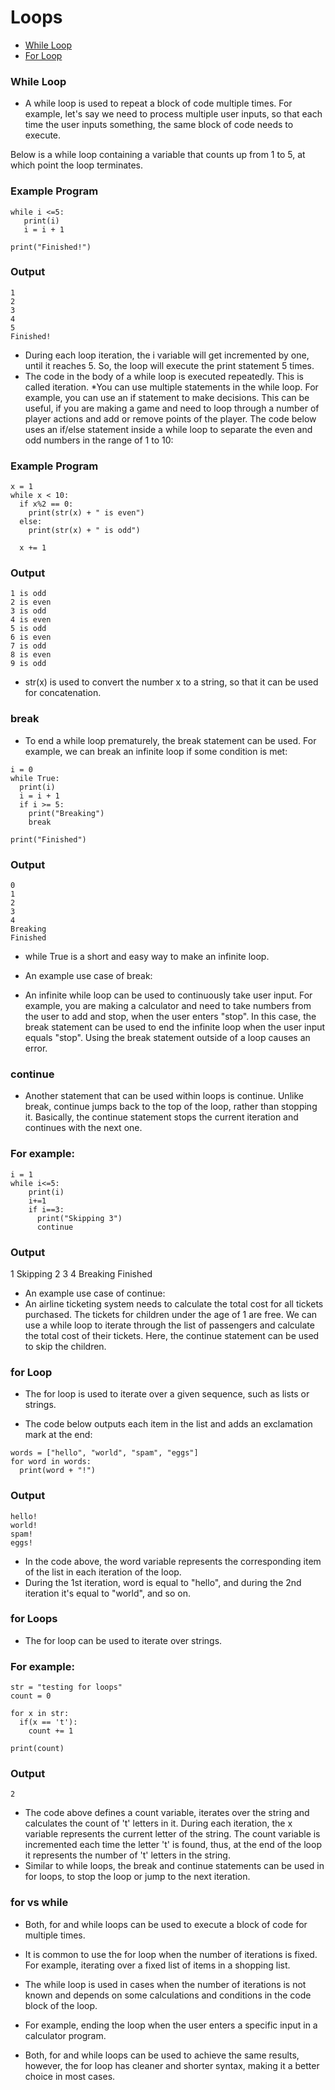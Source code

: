 # <a name="Loops"></a>Loops
* [While Loop](#While-Loop)
* [For Loop](#For-Loop)

### <a name="While-Loop"></a>While Loop
* A while loop is used to repeat a block of code multiple times.
For example, let's say we need to process multiple user inputs, so that each time the user inputs something, the same block of code needs to execute.

Below is a while loop containing a variable that counts up from 1 to 5, at which point the loop terminates.
### Example Program
```i = 1
while i <=5:
   print(i)
   i = i + 1

print("Finished!")
```
### Output
```
1
2
3
4
5
Finished!
```

* During each loop iteration, the i variable will get incremented by one, until it reaches 5. So, the loop will execute the print statement 5 times.
* The code in the body of a while loop is executed repeatedly. This is called iteration.
*You can use multiple statements in the while loop. For example, you can use an if statement to make decisions. This can be useful, if you are making a game and need to loop through a number of player actions and add or remove points of the player. The code below uses an if/else statement inside a while loop to separate the even and odd numbers in the range of 1 to 10:

### Example Program
```
x = 1
while x < 10:
  if x%2 == 0:
    print(str(x) + " is even")
  else:
    print(str(x) + " is odd")

  x += 1 
  ```
### Output
  ```
  1 is odd
2 is even
3 is odd
4 is even
5 is odd
6 is even
7 is odd
8 is even
9 is odd
```
* str(x) is used to convert the number x to a string, so that it can be used for concatenation.
### break
* To end a while loop prematurely, the break statement can be used. For example, we can break an infinite loop if some condition is met:
```
i = 0
while True:
  print(i)
  i = i + 1
  if i >= 5:
    print("Breaking")
    break

print("Finished")
```
### Output
```
0
1
2
3
4
Breaking
Finished
```
* while True is a short and easy way to make an infinite loop.

* An example use case of break:
* An infinite while loop can be used to continuously take user input. For example, you are making a calculator and need to take numbers from the user to add and stop, when the user enters "stop". In this case, the break statement can be used to end the infinite loop when the user input equals "stop". Using the break statement outside of a loop causes an error.
### continue
* Another statement that can be used within loops is continue. Unlike break, continue jumps back to the top of the loop, rather than stopping it. Basically, the continue statement stops the current iteration and continues with the next one.
### For example:
```
i = 1
while i<=5:
    print(i)
    i+=1
    if i==3:
      print("Skipping 3")
      continue
  ```
 ### Output
 1
Skipping 2
3
4
Breaking
Finished

* An example use case of continue:
* An airline ticketing system needs to calculate the total cost for all tickets purchased. The tickets for children under the age of 1 are free. We can use a while loop to iterate through the list of passengers and calculate the total cost of their tickets. Here, the continue statement can be used to skip the children.

### for Loop
* The for loop is used to iterate over a given sequence, such as lists or strings.

* The code below outputs each item in the list and adds an exclamation mark at the end:
```
words = ["hello", "world", "spam", "eggs"]
for word in words:
  print(word + "!")
  ```
  ### Output
  ```
  hello!
world!
spam!
eggs!
```
* In the code above, the word variable represents the corresponding item of the list in each iteration of the loop.
* During the 1st iteration, word is equal to "hello", and during the 2nd iteration it's equal to "world", and so on.
### <a name="For-Loop"></a>for Loops
* The for loop can be used to iterate over strings.
### For example:
```
str = "testing for loops"
count = 0

for x in str:
  if(x == 't'):
    count += 1

print(count) 
```
### Output
```
2
```
* The code above defines a count variable, iterates over the string and calculates the count of 't' letters in it. During each iteration, the x variable represents the current letter of the string. The count variable is incremented each time the letter 't' is found, thus, at the end of the loop it represents the number of 't' letters in the string.
* Similar to while loops, the break and continue statements can be used in for loops, to stop the loop or jump to the next iteration.
### for vs while
* Both, for and while loops can be used to execute a block of code for multiple times.

* It is common to use the for loop when the number of iterations is fixed. For example, iterating over a fixed list of items in a shopping list.

* The while loop is used in cases when the number of iterations is not known and depends on some calculations and conditions in the code block of the loop.
* For example, ending the loop when the user enters a specific input in a calculator program.

* Both, for and while loops can be used to achieve the same results, however, the for loop has cleaner and shorter syntax, making it a better choice in most cases.
